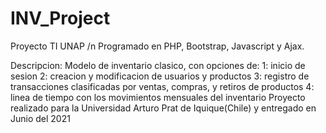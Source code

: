 # INV_Project
 Proyecto TI UNAP /n
 Programado en PHP, Bootstrap, Javascript y Ajax. 

Descripcion:
 Modelo de inventario clasico, con opciones de:
  1: inicio de sesion
  2: creacion y modificacion de usuarios y productos
  3: registro de transacciones clasificadas por ventas, compras, y retiros de productos
  4: linea de tiempo con los movimientos mensuales del inventario
 Proyecto realizado para la Universidad Arturo Prat de Iquique(Chile) y entregado en Junio del 2021